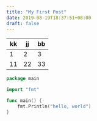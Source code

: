 ```yaml
---
title: "My First Post"
date: 2019-08-19T18:37:51+08:00
draft: false
---
```


| kk | jj | bb |
| -- | -- | -- |
| 1  | 2  | 3 |
| 11  | 22 | 33 |


```go
package main

import "fmt"

func main() {
    fmt.Println("hello, world")
}
```
